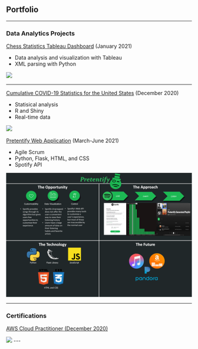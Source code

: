 ## Portfolio

---

### Data Analytics Projects

[Chess Statistics Tableau Dashboard](vanvurenl1.github.io/ChessStats) (January 2021)

* Data analysis and visualization with Tableau
* XML parsing with Python

<img src="images/top_players_per_country.PNG?raw=true"/>

---
[Cumulative COVID-19 Statistics for the United States](vanvurenl1.github.io/COVIDMap) (December 2020)

* Statisical analysis
* R and Shiny
* Real-time data

<img src="images/shinyappdemo.PNG?raw=true"/>

[Pretentify Web Application](vanvurenl1.github.io/Pretentify) (March-June 2021)

* Agile Scrum
* Python, Flask, HTML, and CSS
* Spotify API

<img src="images/PretentifyConferencePoster.png?raw=true"/>

---

### Certifications

[AWS Cloud Practitioner (December 2020)](vanvurenl1.github.io/AWSCloudPractitioner)

<img src="images/cloudpractitioner.PNG?raw=true"/>
---
<!-- 
I'm grateful for Github user evanca for the forked template to complete this page. 
Here's the link to the template: https://github.com/evanca/quick-portfolio 
-->
